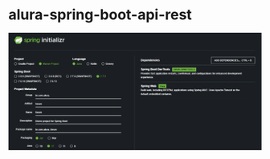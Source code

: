 # alura-spring-boot-api-rest

<div>
    <img src="readme_img/print_spring_boot.png" alt="Print do Start Spring Boot" >
</div>